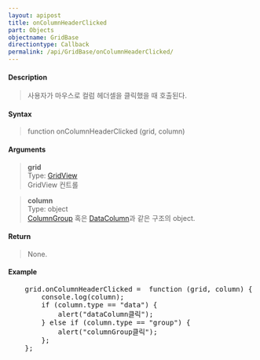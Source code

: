 ```yaml
---
layout: apipost
title: onColumnHeaderClicked
part: Objects
objectname: GridBase
directiontype: Callback
permalink: /api/GridBase/onColumnHeaderClicked/
---
```



#### Description

> 사용자가 마우스로 컬럼 헤더셀을 클릭했을 때 호출된다.  

#### Syntax

> function onColumnHeaderClicked (grid, column)  

#### Arguments

> **grid**  
> Type: [GridView](/api/types/GridView/)  
> GridView 컨트롤  

> **column**  
> Type: object  
> [ColumnGroup](/api/types/ColumnGroup/) 혹은 [DataColumn](/api/types/DataColumn/)과 같은 구조의 object.  

#### Return

> None.  

#### Example

<pre class="prettyprint">
    grid.onColumnHeaderClicked =  function (grid, column) {
        console.log(column);  
        if (column.type == "data") {
            alert("dataColumn클릭");
        } else if (column.type == "group") {
            alert("columnGroup클릭");
        };
    };
</pre>

